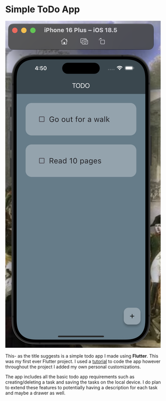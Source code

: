 # Simple ToDo App

![screenshot](assets/screenshot.png)

This- as the title suggests is a simple todo app I made using **Flutter**. This was my first ever Flutter project. I used a [tutorial](https://www.youtube.com/watch?v=TclK5gNM_PM) to code the app however throughout the project I added my own personal customizations.

The app includes all the basic todo app requirements such as creating/deleting a task and saving the tasks on the local device. I do plan to extend these features to potentially having a description for each task and maybe a drawer as well.